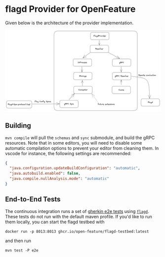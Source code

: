 # flagd Provider for OpenFeature

Given below is the architecture of the provider implementation.

![img.png](architecture.png)

## Building

`mvn compile` will pull the `schemas` and `sync` submodule, and build the gRPC resources.
Note that in some editors, you will need to disable some automatic compilation options to prevent your editor from cleaning them.
In vscode for instance, the following settings are recommended:

```json
{
  "java.configuration.updateBuildConfiguration": "automatic",
  "java.autobuild.enabled": false,
  "java.compile.nullAnalysis.mode": "automatic"
}
```

## End-to-End Tests

The continuous integration runs a set of [gherkin e2e tests](https://github.com/open-feature/test-harness/blob/main/features/evaluation.feature) using [`flagd`](https://github.com/open-feature/flagd). These tests do not run with the default maven profile. If you'd like to run them locally, you can start the flagd testbed with

```
docker run -p 8013:8013 ghcr.io/open-feature/flagd-testbed:latest
```
and then run 
```
mvn test -P e2e
```